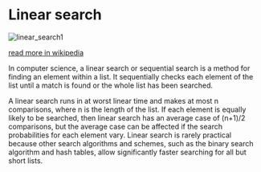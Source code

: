 # Linear search

![linear_search1](https://media.geeksforgeeks.org/wp-content/cdn-uploads/Linear-Search.png)

[read more in wikipedia](https://en.wikipedia.org/wiki/Linear_search)

In computer science, a linear search or sequential search is a method for finding an element within a list. It sequentially checks each element of the list until a match is found or the whole list has been searched.

A linear search runs in at worst linear time and makes at most n comparisons, where n is the length of the list. If each element is equally likely to be searched, then linear search has an average case of (n+1)/2 comparisons, but the average case can be affected if the search probabilities for each element vary. Linear search is rarely practical because other search algorithms and schemes, such as the binary search algorithm and hash tables, allow significantly faster searching for all but short lists.